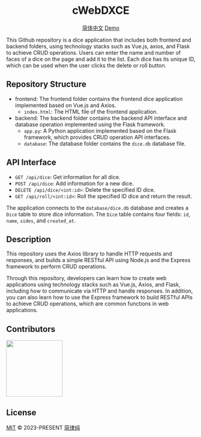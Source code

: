 <h1 align="center">
    cWebDXCE
</h1>

<p align="center">
  <a href="/README_zh.md">简体中文</a>
  <a href="">Demo</a>
</p>

This Github repository is a dice application that includes both frontend and backend folders, using technology stacks such as Vue.js, axios, and Flask to achieve CRUD operations. Users can enter the name and number of faces of a dice on the page and add it to the list. Each dice has its unique ID, which can be used when the user clicks the delete or roll button.

Repository Structure
-------

- frontend: The frontend folder contains the frontend dice application implemented based on Vue.js and Axios.
  - `index.html`: The HTML file of the frontend application.
- backend: The backend folder contains the backend API interface and database operation implemented using the Flask framework.
  - `app.py`: A Python application implemented based on the Flask framework, which provides CRUD operation API interfaces.
  - `database`: The database folder contains the `dice.db` database file.

API Interface
--------

- `GET /api/dice`: Get information for all dice.
- `POST /api/dice`: Add information for a new dice.
- `DELETE /api/dice/<int:id>`: Delete the specified ID dice.
- `GET /api/roll/<int:id>`: Roll the specified ID dice and return the result.

The application connects to the `database/dice.db` database and creates a `Dice` table to store dice information. The `Dice` table contains four fields: `id`, `name`, `sides`, and `created_at`.

Description
----

This repository uses the Axios library to handle HTTP requests and responses, and builds a simple RESTful API using Node.js and the Express framework to perform CRUD operations.

Through this repository, developers can learn how to create web applications using technology stacks such as Vue.js, Axios, and Flask, including how to communicate via HTTP and handle responses. In addition, you can also learn how to use the Express framework to build RESTful APIs to achieve CRUD operations, which are common functions in web applications.

Contributors
-----

<a href="https://github.com/HsiangNianian/cWebDXCE/graphs/contributors">
  <img width="150" src="https://contrib.rocks/image?repo=HsiangNianian/cWebDXCE" />
</a>

License
-------

[MIT](https://github.com/HsiangNianian/cWebDXCE/blob/main/LICENSE) © 2023-PRESENT [简律纯](https://github.com/HsiangNianian)